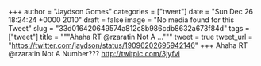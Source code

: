 
+++
author = "Jaydson Gomes"
categories = ["tweet"]
date = "Sun Dec 26 18:24:24 +0000 2010"
draft = false
image = "No media found for this Tweet"
slug = "33d016420649574a812c8b986cdb8632a673f84d"
tags = ["tweet"]
title = """Ahaha RT @rzaratin Not A ..."""
tweet = true
tweet_url = "https://twitter.com/jaydson/status/19096202695942146"
+++
Ahaha RT @rzaratin Not A Number??? http://twitpic.com/3jyfvi
